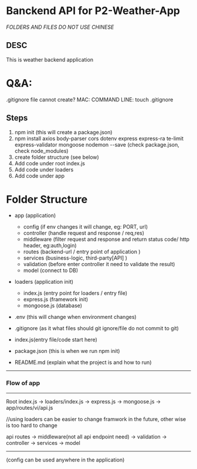 # Banckend API for P2-Weather-App

_FOLDERS AND FILES DO NOT USE CHINESE_

## DESC

This is weather backend application

# Q&A:

.gitignore file cannot create?
MAC: COMMAND LINE: touch .gitignore

## Steps

1. npm init (this will create a package.json)
2. npm install axios body-parser cors dotenv express express-ra
   te-limit express-validator mongoose nodemon --save (check package.json, check node_modules)
3. create folder structure (see below)
4. Add code under root index.js
5. Add code under loaders
6. Add code under app

# Folder Structure

- app (application)

  - config (if env changes it will change, eg: PORT, url)
  - controller (handle request and response / req,res)
  - middleware (filter request and response and return status code/ http header, eg:auth,login)
  - routes (backend-url / entry point of application )
  - services (business-logic, third-party[API] )
  - validation (before enter controller it need to validate the result)
  - model (connect to DB)

- loaders (application init)

  - index.js (entry point for loaders / entry file)
  - express.js (framework init)
  - mongoose.js (database)

- .env (this will change when environment changes)

- .gitignore (as it what files should git ignore/file do not commit to git)

- index.js(entry file/code start here)

- package.json (this is when we run npm init)

- README.md (explain what the project is and how to run)

---

### Flow of app

---

Root index.js -> loaders/index.js -> express.js -> mongoose.js -> app/routes/vi/api.js

//using loaders can be easier to change framwork in the future, other wise is too hard to change

api
routes -> middleware(not all api endpoint need) -> validation -> controller -> services -> model

---

(config can be used anywhere in the application)
